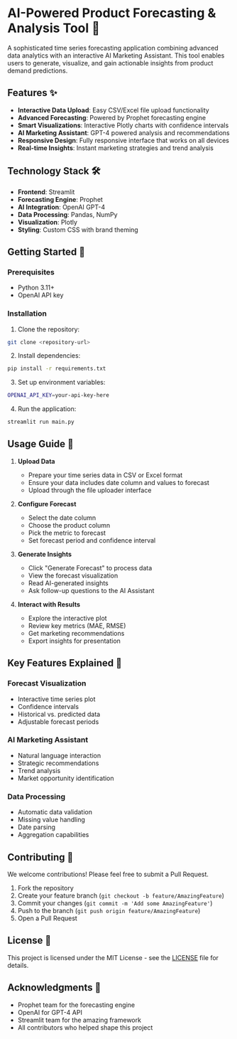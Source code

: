 # AI-Powered Product Forecasting & Analysis Tool 🚀

A sophisticated time series forecasting application combining advanced data analytics with an interactive AI Marketing Assistant. This tool enables users to generate, visualize, and gain actionable insights from product demand predictions.

## Features ✨

- **Interactive Data Upload**: Easy CSV/Excel file upload functionality
- **Advanced Forecasting**: Powered by Prophet forecasting engine
- **Smart Visualizations**: Interactive Plotly charts with confidence intervals
- **AI Marketing Assistant**: GPT-4 powered analysis and recommendations
- **Responsive Design**: Fully responsive interface that works on all devices
- **Real-time Insights**: Instant marketing strategies and trend analysis

## Technology Stack 🛠️

- **Frontend**: Streamlit
- **Forecasting Engine**: Prophet
- **AI Integration**: OpenAI GPT-4
- **Data Processing**: Pandas, NumPy
- **Visualization**: Plotly
- **Styling**: Custom CSS with brand theming

## Getting Started 🌟

### Prerequisites

- Python 3.11+
- OpenAI API key

### Installation

1. Clone the repository:
```bash
git clone <repository-url>
```

2. Install dependencies:
```bash
pip install -r requirements.txt
```

3. Set up environment variables:
```bash
OPENAI_API_KEY=your-api-key-here
```

4. Run the application:
```bash
streamlit run main.py
```

## Usage Guide 📖

1. **Upload Data**
   - Prepare your time series data in CSV or Excel format
   - Ensure your data includes date column and values to forecast
   - Upload through the file uploader interface

2. **Configure Forecast**
   - Select the date column
   - Choose the product column
   - Pick the metric to forecast
   - Set forecast period and confidence interval

3. **Generate Insights**
   - Click "Generate Forecast" to process data
   - View the forecast visualization
   - Read AI-generated insights
   - Ask follow-up questions to the AI Assistant

4. **Interact with Results**
   - Explore the interactive plot
   - Review key metrics (MAE, RMSE)
   - Get marketing recommendations
   - Export insights for presentation

## Key Features Explained 🔑

### Forecast Visualization
- Interactive time series plot
- Confidence intervals
- Historical vs. predicted data
- Adjustable forecast periods

### AI Marketing Assistant
- Natural language interaction
- Strategic recommendations
- Trend analysis
- Market opportunity identification

### Data Processing
- Automatic data validation
- Missing value handling
- Date parsing
- Aggregation capabilities

## Contributing 🤝

We welcome contributions! Please feel free to submit a Pull Request.

1. Fork the repository
2. Create your feature branch (`git checkout -b feature/AmazingFeature`)
3. Commit your changes (`git commit -m 'Add some AmazingFeature'`)
4. Push to the branch (`git push origin feature/AmazingFeature`)
5. Open a Pull Request

## License 📝

This project is licensed under the MIT License - see the [LICENSE](LICENSE) file for details.

## Acknowledgments 🙏

- Prophet team for the forecasting engine
- OpenAI for GPT-4 API
- Streamlit team for the amazing framework
- All contributors who helped shape this project

